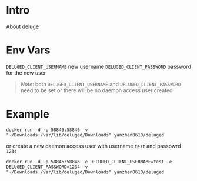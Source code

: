 # Intro

About [deluge](https://deluge-torrent.org/)

# Env Vars

`DELUGED_CLIENT_USERNAME` new username
`DELUGED_CLIENT_PASSWORD` password for the new user

> *Note*: both `DELUGED_CLIENT_USERNAME` and `DELUGED_CLIENT_PASSWORD` need to be set or there will be no daemon access user created

# Example

```
docker run -d -p 58846:58846 -v "~/Downloads:/var/lib/deluged/Downloads" yanzhen0610/deluged
```

or create a new daemon access user with username `test` and passowrd `1234`

```
docker run -d -p 58846:58846 -e DELUGED_CLIENT_USERNAME=test -e DELUGED_CLIENT_PASSWORD=1234 -v "~/Downloads:/var/lib/deluged/Downloads" yanzhen0610/deluged
```
